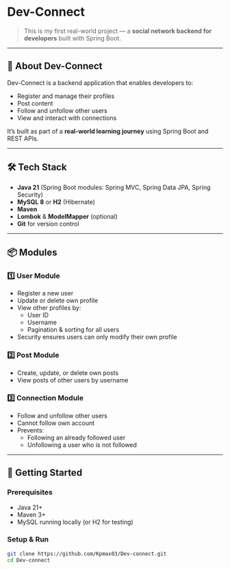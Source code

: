 # Dev-Connect

> This is my first real-world project — a **social network backend for developers** built with Spring Boot.

---

## 📖 About Dev-Connect
Dev-Connect is a backend application that enables developers to:
- Register and manage their profiles
- Post content
- Follow and unfollow other users
- View and interact with connections

It’s built as part of a **real-world learning journey** using Spring Boot and REST APIs.

---

## 🛠 Tech Stack
- **Java 21** (Spring Boot modules: Spring MVC, Spring Data JPA, Spring Security)
- **MySQL 8** or **H2** (Hibernate)
- **Maven**
- **Lombok** & **ModelMapper** (optional)
- **Git** for version control

---

## 📦 Modules

### 1️⃣ User Module
- Register a new user
- Update or delete own profile
- View other profiles by:
    - User ID
    - Username
    - Pagination & sorting for all users
- Security ensures users can only modify their own profile

### 2️⃣ Post Module
- Create, update, or delete own posts
- View posts of other users by username

### 3️⃣ Connection Module
- Follow and unfollow other users
- Cannot follow own account
- Prevents:
    - Following an already followed user
    - Unfollowing a user who is not followed

---

## 🚀 Getting Started

### Prerequisites
- Java 21+
- Maven 3+
- MySQL running locally (or H2 for testing)

### Setup & Run
```bash
git clone https://github.com/Kpmax03/Dev-connect.git
cd Dev-connect
